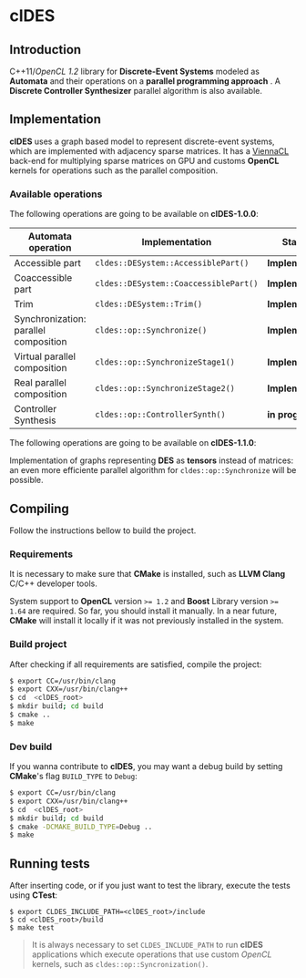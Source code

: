 # clDES

## Introduction

C++11/*OpenCL 1.2* library for **Discrete-Event Systems** modeled as **Automata**
and their operations on a **parallel programming approach** . A
**Discrete Controller Synthesizer** parallel algorithm is also available.

## Implementation

**clDES** uses a graph based model to represent discrete-event systems,
which are implemented with adjacency sparse matrices. It has a
[ViennaCL](http://viennacl.sourceforge.net/) back-end for multiplying
sparse matrices on GPU and customs **OpenCL** kernels for operations
such as the parallel composition.

### Available operations

The following operations are going to be available on **clDES-1.0.0**:

Automata operation | Implementation | Status
-------------------|----------------|--------
Accessible part | `cldes::DESystem::AccessiblePart()` | **Implemented**
Coaccessible part | `cldes::DESystem::CoaccessiblePart()` | **Implemented**
Trim | `cldes::DESystem::Trim()` | **Implemented**
Synchronization: parallel composition | `cldes::op::Synchronize()` | **Implemented**
Virtual parallel composition | `cldes::op::SynchronizeStage1()` | **Implemented**
Real parallel composition | `cldes::op::SynchronizeStage2()` | **Implemented**
Controller Synthesis | `cldes::op::ControllerSynth()` | **in progress**

The following operations are going to be available on **clDES-1.1.0**:

Implementation of graphs representing **DES** as **tensors** instead of
matrices: an even more efficiente parallel algorithm for
`cldes::op::Synchronize` will be possible.

## Compiling

Follow the instructions bellow to build the project.

### Requirements

It is necessary to make sure that **CMake** is installed, such as **LLVM Clang** C/C++
developer tools.

System support to **OpenCL** version `>= 1.2` and **Boost** Library version `>= 1.64`
are required. So far, you should install it manually. In a near
future, **CMake** will install it locally if it was not previously installed in
the system.

### Build project

After checking if all requirements are satisfied, compile the project:

```bash
$ export CC=/usr/bin/clang
$ export CXX=/usr/bin/clang++
$ cd  <clDES_root>
$ mkdir build; cd build
$ cmake ..
$ make
```

### Dev build

If you wanna contribute to **clDES**, you may want a debug build by setting
**CMake**'s flag `BUILD_TYPE` to `Debug`:

```bash
$ export CC=/usr/bin/clang
$ export CXX=/usr/bin/clang++
$ cd  <clDES_root>
$ mkdir build; cd build
$ cmake -DCMAKE_BUILD_TYPE=Debug ..
$ make
```

## Running tests

After inserting code, or if you just want to test the library, execute the tests
using **CTest**:

```
$ export CLDES_INCLUDE_PATH=<clDES_root>/include
$ cd <clDES_root>/build
$ make test
```

> It is always necessary to set `CLDES_INCLUDE_PATH` to run **clDES** applications
> which execute operations that use custom *OpenCL* kernels, such as
> `cldes::op::Syncronization()`.

